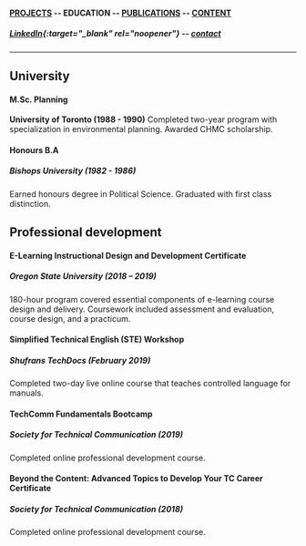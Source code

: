 #### [PROJECTS](https://writingteacher.github.io/rob-whyte) -- EDUCATION -- [PUBLICATIONS](https://writingteacher.github.io/rob-whyte/publications) -- [CONTENT](https://writingteacher.github.io/rob-whyte/content)   
   
##### [LinkedIn](https://www.linkedin.com/in/robwhyte/){:target="_blank" rel="noopener"} -- <a href="mailto:robbusan@yahoo.com">contact</a>   

***   
    
     


## University

#### M.Sc. Planning
**University of Toronto (1988 - 1990)**
Completed two-year program with specialization in environmental planning.
Awarded CHMC scholarship.   
      
         
#### Honours B.A
##### Bishops University (1982 - 1986)
Earned honours degree in Political Science.
Graduated with first class distinction.   
   
   

## Professional development

#### E-Learning Instructional Design and Development Certificate
##### Oregon State University (2018 – 2019)
180-hour program covered essential components of e-learning course design and delivery. 
Coursework included assessment and evaluation, course design, and a practicum.   
   
       
#### Simplified Technical English (STE) Workshop 
##### Shufrans TechDocs (February 2019)
Completed two-day live online course that teaches controlled language for manuals.   
   
   
#### TechComm Fundamentals Bootcamp
##### Society for Technical Communication (2019)
Completed online professional development course.
   
   
#### Beyond the Content: Advanced Topics to Develop Your TC Career Certificate
##### Society for Technical Communication (2018)
Completed online professional development course.


